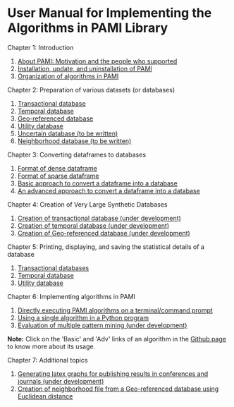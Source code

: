 # User Manual for Implementing the Algorithms in PAMI Library

 
Chapter 1: Introduction

   1. [About PAMI: Motivation and the people who supported](./manuals/aboutPAMI.html)
   2. [Installation, update, and uninstallation of PAMI](./manuals/installation.html)
   3. [Organization of algorithms in PAMI](./manuals/organization.html)

Chapter 2: Preparation of various datasets (or databases)
   1. [Transactional database](./manuals/transactionalDatabase.html)
   2. [Temporal database](./manuals/temporalDatabase.html)
   3. [Geo-referenced database](./manuals/spatialDatabase.html)
   4. [Utility database](./manuals/utilityDatabase.html)
   5. [Uncertain database (to be written)](./manuals/uncertainDatabases.md)
   6. [Neighborhood database (to be written)](./manuals/neighborhoodDatabase.html)

Chapter 3: Converting dataframes to databases

   1. [Format of dense dataframe](./manuals/denseDF2DB.html) 
   2. [Format of sparse dataframe](./manuals/sparseDF2DB.html)
   3. [Basic approach to convert a dataframe into a database](./manuals/denseDF2DB.html)
   4. [An advanced approach to convert a dataframe into a database](./manuals/DF2DBPlus.html)

Chapter 4: Creation of Very Large Synthetic Databases
  
   1. [Creation of transactional database (under development)](./manuals/createTransactionalDatabase.html)
   2. [Creation of temporal database (under development)](./manuals/createTemporalDatabase.html)
   3. [Creation of Geo-referenced database (under development)](./manuals/createSpatiotemporalDatabase.html) 

Chapter 5: Printing, displaying, and saving the statistical details of a database
 
   1. [Transactional databases](./manuals/transactionalDatabaseStats.md)      
   2. [Temporal database](./manuals/temporalDatabaseStats.md)
   3. [Utility database](./manuals/utilityDatabaseStats.md)

Chapter 6: Implementing algorithms in PAMI

   1. [Directly executing PAMI algorithms on a terminal/command prompt](./manuals/terminalExecute.html)
   2. [Using a single algorithm in a Python program](./manuals/utilization.html)
   3. [Evaluation of multiple pattern mining (under development)](./manuals/evaluateMultipleAlgorithms.html)

   __Note:__ Click on the 'Basic' and 'Adv' links of an algorithm in the [Github page](https://github.com/udayRage/PAMI) to know more about its usage.

Chapter 7: Additional topics

   1. [Generating latex graphs for publishing results in conferences and journals (under development)](./manuals/generateLatexGraphs.html)
   2. [Creation of neighborhood file from a Geo-referenced database using Euclidean distance](./manuals/neighborFileFromspatialDataframe.html)
   